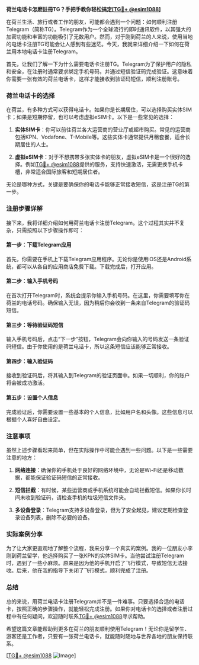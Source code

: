 **荷兰电话卡怎麽註冊TG？手把手教你轻松搞定[[TG💪+ @esim1088](https://t.me/s/esim1088)]**

在荷兰生活、旅行或者工作的朋友，可能都会遇到一个问题：如何顺利注册Telegram（简称TG）。Telegram作为一个全球流行的即时通讯软件，以其强大的加密功能和丰富的功能吸引了无数用户。然而，对于刚到荷兰的人来说，使用当地的电话卡注册TG可能会让人感到有些迷茫。今天，我就来详细介绍一下如何在荷兰用本地电话卡注册Telegram。

首先，让我们了解一下为什么需要电话卡注册TG。Telegram为了保护用户的隐私和安全，在注册时通常要求绑定手机号码，并通过短信验证码完成验证。这意味着你需要一张有效的荷兰电话卡，这样才能接收到验证码短信，顺利注册账号。

### 荷兰电话卡的选择

在荷兰，有多种方式可以获得电话卡。如果你是长期居住，可以选择购买实体SIM卡；如果是短期停留，也可以考虑虚拟eSIM卡。以下是一些常见的选择：

1. **实体SIM卡**：你可以前往荷兰各大运营商的营业厅或超市购买。常见的运营商包括KPN、Vodafone、T-Mobile等。这些实体卡通常提供月租套餐，适合长期居住的人士。
   
2. **虚拟eSIM卡**：对于不想携带多张实体卡的朋友，虚拟eSIM卡是一个很好的选择。例如[TG💪+ @esim1088](https://t.me/s/esim1088)提供的服务，支持快速激活，无需更换手机卡槽，非常适合国际旅客和短期居住者。

无论是哪种方式，关键是要确保你的电话卡能够正常接收短信，这是注册TG的第一步。

### 注册步骤详解

接下来，我将详细介绍如何用荷兰电话卡注册Telegram。这个过程其实并不复杂，只需按照以下步骤操作即可：

#### 第一步：下载Telegram应用
首先，你需要在手机上下载Telegram应用程序。无论你是使用iOS还是Android系统，都可以从各自的应用商店免费下载。下载完成后，打开应用。

#### 第二步：输入手机号码
在首次打开Telegram时，系统会提示你输入手机号码。在这里，你需要填写你在荷兰的电话号码。确保输入无误，因为稍后你会收到一条来自Telegram的验证码短信。

#### 第三步：等待验证码短信
输入手机号码后，点击“下一步”按钮，Telegram会向你输入的号码发送一条验证码短信。由于你使用的是荷兰电话卡，所以这条短信应该能够正常接收。

#### 第四步：输入验证码
接收到验证码后，将其输入到Telegram的验证页面中。如果一切顺利，你的账户将会被成功激活。

#### 第五步：设置个人信息
完成验证后，你需要设置一些基本的个人信息，比如用户名和头像。这些信息可以根据个人喜好自由设定。

### 注意事项

虽然上述步骤看起来简单，但在实际操作中可能会遇到一些问题。以下是一些需要注意的地方：

1. **网络连接**：确保你的手机处于良好的网络环境中，无论是Wi-Fi还是移动数据，都能保证验证码短信的正常接收。
   
2. **短信拦截**：有时候，某些运营商或手机系统可能会自动拦截短信。如果你长时间未收到验证码，请检查手机的垃圾短信文件夹。

3. **多设备登录**：Telegram支持多设备登录，但为了安全起见，建议定期检查登录设备列表，删除不必要的设备。

### 实际案例分享

为了让大家更直观地了解整个流程，我来分享一个真实的案例。我的一位朋友小李刚到荷兰留学，他选择购买了一张KPN的实体SIM卡。当他尝试注册Telegram时，遇到了一些小麻烦。原来是因为他的手机开启了飞行模式，导致短信无法接收。后来，他在我的指导下关闭了飞行模式，顺利完成了注册。

### 总结

总的来说，用荷兰电话卡注册Telegram并不是一件难事。只要选择合适的电话卡，按照正确的步骤操作，就能轻松完成注册。如果你对电话卡的选择或者注册过程中有任何疑问，欢迎随时联系[TG💪+ @esim1088](https://t.me/s/esim1088)寻求帮助。

希望这篇文章能帮助到更多在荷兰的朋友顺利使用Telegram！无论你是留学生、游客还是工作者，只要有一张荷兰电话卡，就能随时随地与世界各地的朋友保持联系。

[[TG💪+ @esim1088](https://t.me/s/esim1088) ![Image](https://i.postimg.cc/4NQfJmqS/Snipaste-2025-05-13-00-14-12.png)]